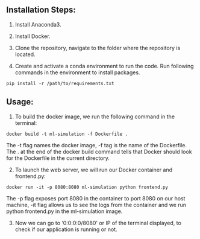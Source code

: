 ## Installation Steps:

1. Install Anaconda3.

2. Install Docker.

3. Clone the repository, navigate to the folder where the repository is located. 

4. Create and activate a conda environment to run the code. Run following commands in the environment to install packages.

```
pip install -r /path/to/requirements.txt
```
## Usage:
1. To build the docker image, we run the following command in the terminal:

```
docker build -t ml-simulation -f Dockerfile .
```
The -t flag names the docker image, -f tag is the name of the Dockerfile. The . at the end of the docker build command tells that Docker should look for the Dockerfile in the current directory.

2. To launch the web server, we will run our Docker container and frontend.py:
```
docker run -it -p 8080:8080 ml-simulation python frontend.py
```
The -p flag exposes port 8080 in the container to port 8080 on our host machine, -it flag allows us to see the logs from the container and we run python frontend.py in the ml-simulation image.

3. Now we can go to ‘0:0:0:0/8080' or IP of the terminal displayed, to check if our application is running or not.

